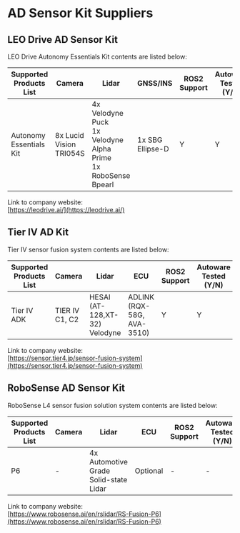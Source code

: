 # AD Sensor Kit Suppliers

## **LEO Drive AD Sensor Kit**

LEO Drive Autonomy Essentials Kit contents are listed below: 

| Supported Products List | Camera  | Lidar | GNSS/INS | ROS2 Support  | Autoware Tested (Y/N) |
| ----------------------- | ------- | ----- | -------- | ------------- | --------------------- |
| Autonomy Essentials Kit | 8x Lucid Vision TRI054S | 4x Velodyne Puck<br>1x Velodyne Alpha Prime<br>1x RoboSense Bpearl | 1x SBG Ellipse-D  | Y | Y | 

Link to company website:   
[https://leodrive.ai/](https://leodrive.ai/)

## **Tier IV AD Kit**

Tier IV sensor fusion system contents are listed below: 

| Supported Products List | Camera  | Lidar | ECU | ROS2 Support  | Autoware Tested (Y/N) |
| ----------------------- | ------- | ----- | --- | ------------- | --------------------- |
| Tier IV ADK | TIER IV C1, C2 | HESAI (AT-128,XT-32)<br>Velodyne | ADLINK (RQX-58G, AVA-3510) | Y | Y |

Link to company website:   
[https://sensor.tier4.jp/sensor-fusion-system](https://sensor.tier4.jp/sensor-fusion-system) 

## **RoboSense AD Sensor Kit**

RoboSense L4 sensor fusion solution system contents are listed below: 

| Supported Products List | Camera  | Lidar | ECU | ROS2 Support  | Autoware Tested (Y/N) |
| ----------------------- | ------- | ----- | --- | ------------- | --------------------- |
| P6 | - | 4x Automotive Grade Solid-state Lidar | Optional | - | - |

Link to company website:    
[https://www.robosense.ai/en/rslidar/RS-Fusion-P6](https://www.robosense.ai/en/rslidar/RS-Fusion-P6) 
